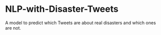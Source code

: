 # NLP-with-Disaster-Tweets
A model to predict which Tweets are about real disasters and which ones are not.
